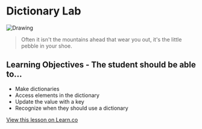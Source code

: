 # Dictionary Lab

![Drawing](http://i.dailymail.co.uk/i/pix/2012/11/07/article-2229251-15E55E49000005DC-134_634x673.jpg)

> Often it isn't the mountains ahead that wear you out, it's the little pebble in your shoe. 

## Learning Objectives - The student should be able to...

* Make dictionaries
* Access elements in the dictionary
* Update the value with a key
* Recognize when they should use a dictionary

<a href='https://learn.co/lessons/DictionaryLab' data-visibility='hidden'>View this lesson on Learn.co</a>
